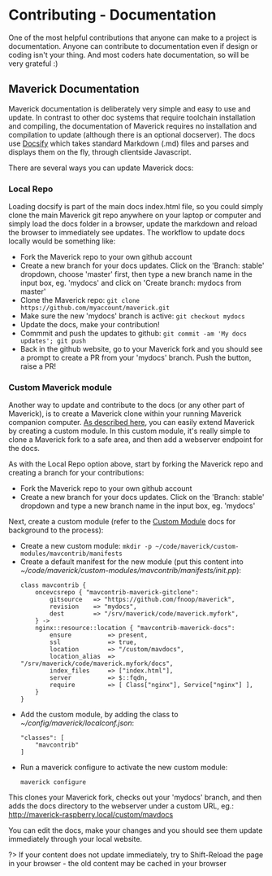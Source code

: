 # Contributing - Documentation
One of the most helpful contributions that anyone can make to a project is documentation.  Anyone can contribute to documentation even if design or coding isn't your thing.  And most coders hate documentation, so will be very grateful :)

## Maverick Documentation
Maverick documentation is deliberately very simple and easy to use and update.  In contrast to other doc systems that require toolchain installation and compiling, the documentation of Maverick requires no installation and compilation to update (although there is an optional docserver).  The docs use [Docsify](https://docsify.js.org/#/) which takes standard Markdown (.md) files and parses and displays them on the fly, through clientside Javascript.

There are several ways you can update Maverick docs:  

### Local Repo
Loading docsify is part of the main docs index.html file, so you could simply clone the main Maverick git repo anywhere on your laptop or computer and simply load the docs folder in a browser, update the markdown and reload the browser to immediately see updates.  The workflow to update docs locally would be something like:
 - Fork the Maverick repo to your own github account  
 - Create a new branch for your docs updates.  Click on the 'Branch: stable' dropdown, choose 'master' first, then type a new branch name in the input box, eg. 'mydocs' and click on 'Create branch: mydocs from master'
 - Clone the Maverick repo: `git clone https://github.com/myaccount/maverick.git`  
 - Make sure the new 'mydocs' branch is active: `git checkout mydocs`  
 - Update the docs, make your contribution!
 - Commmit and push the updates to github: `git commit -am 'My docs updates'; git push`
 - Back in the github website, go to your Maverick fork and you should see a prompt to create a PR from your 'mydocs' branch.  Push the button, raise a PR!

### Custom Maverick module
Another way to update and contribute to the docs (or any other part of Maverick), is to create a Maverick clone within your running Maverick companion computer.  [As described here](/modules/custom), you can easily extend Maverick by creating a custom module.  In this custom module, it's really simple to clone a Maverick fork to a safe area, and then add a webserver endpoint for the docs.  

As with the Local Repo option above, start by forking the Maverick repo and creating a branch for your contributions:  
 - Fork the Maverick repo to your own github account  
 - Create a new branch for your docs updates.  Click on the 'Branch: stable' dropdown and type a new branch name in the input box, eg. 'mydocs'

Next, create a custom module (refer to the [Custom Module](/modules/custom) docs for background to the process):  
 - Create a new custom module: `mkdir -p ~/code/maverick/custom-modules/mavcontrib/manifests`  
 - Create a default manifest for the new module (put this content into *~/code/maverick/custom-modules/mavcontrib/manifests/init.pp*):  
    ```puppet
    class mavcontrib {
        oncevcsrepo { "mavcontrib-maverick-gitclone":
            gitsource   => "https://github.com/fnoop/maverick",
            revision    => "mydocs",
            dest        => "/srv/maverick/code/maverick.myfork",
        } ->
        nginx::resource::location { "mavcontrib-maverick-docs":
            ensure          => present,
            ssl             => true,
            location        => "/custom/mavdocs",
            location_alias  => "/srv/maverick/code/maverick.myfork/docs",
            index_files     => ["index.html"],
            server          => $::fqdn,
            require         => [ Class["nginx"], Service["nginx"] ],
        }
    }
    ```
 - Add the custom module, by adding the class to *~/config/maverick/localconf.json*:  
    ```puppet
    "classes": [ 
        "mavcontrib"
    ]
    ```
 - Run a maverick configure to activate the new custom module:  
    ```
    maverick configure
    ```

This clones your Maverick fork, checks out your 'mydocs' branch, and then adds the docs directory to the webserver under a custom URL, eg.:  
  http://maverick-raspberry.local/custom/mavdocs

You can edit the docs, make your changes and you should see them update immediately through your local website.

?> If your content does not update immediately, try to Shift-Reload the page in your browser - the old content may be cached in your browser

